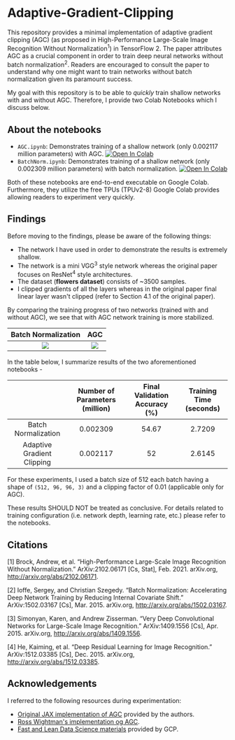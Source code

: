 # Adaptive-Gradient-Clipping
This repository provides a minimal implementation of adaptive gradient clipping (AGC) (as proposed in High-Performance Large-Scale Image Recognition Without Normalization<sup>1</sup>) in TensorFlow 2. The paper attributes AGC as a crucial component in order to train deep neural networks without batch normalization<sup>2</sup>. Readers are encouraged to consult the paper to understand why one might want to train networks without batch normalization given its paramount success. 

My goal with this repository is to be able to _quickly_ train shallow networks with and without AGC. Therefore, I provide two Colab Notebooks which I discuss below. 

## About the notebooks

* `AGC.ipynb`: Demonstrates training of a shallow network (only 0.002117 million parameters) with AGC. [![Open In Colab](https://colab.research.google.com/assets/colab-badge.svg)](https://colab.research.google.com/github/sayakpaul/Adaptive-Gradient-Clipping/blob/main/AGC.ipynb)
* `BatchNorm.ipynb`: Demonstrates training of a shallow network (only 0.002309 million parameters) with batch normalization. [![Open In Colab](https://colab.research.google.com/assets/colab-badge.svg)](https://colab.research.google.com/github/sayakpaul/Adaptive-Gradient-Clipping/blob/main/BatchNorm.ipynb)

Both of these notebooks are end-to-end executable on Google Colab. Furthermore, they utilize the free TPUs (TPUv2-8) Google Colab provides allowing readers to experiment very quickly. 

## Findings

Before moving to the findings, please be aware of the following things:
* The network I have used in order to demonstrate the results is extremely shallow.
* The network is a mini VGG<sup>3</sup> style network whereas the original paper focuses on ResNet<sup>4</sup> style architectures. 
* The dataset (**flowers dataset**) consists of ~3500 samples.
* I clipped gradients of all the layers whereas in the original paper final linear layer wasn't clipped (refer to Section 4.1 of the original paper).

By comparing the training progress of two networks (trained with and without AGC), we see that with AGC network training is more stabilized.

Batch Normalization            |  AGC
:-------------------------:|:-------------------------:
![](https://i.ibb.co/4KXkMDH/image.png)  |  ![](https://i.ibb.co/74Xdsbj/image.png)

In the table below, I summarize results of the two aforementioned notebooks - 

|                            | Number of Parameters (million) | Final Validation Accuracy (%) | Training Time (seconds) |
|:--------------------------:|:------------------------------:|:-----------------------------:|:-----------------------:|
|     Batch Normalization    |            0.002309            |             54.67             |          2.7209         |
| Adaptive Gradient Clipping |            0.002117            |               52              |          2.6145         |

For these experiments, I used a batch size of 512 each batch having a shape of `(512, 96, 96, 3)` and a clipping factor of 0.01 (applicable only for AGC).

These results SHOULD NOT be treated as conclusive. For details related to training configuration (i.e. network depth, learning rate, etc.) please refer to the notebooks. 

## Citations

[1] Brock, Andrew, et al. “High-Performance Large-Scale Image Recognition Without Normalization.” ArXiv:2102.06171 [Cs, Stat], Feb. 2021. arXiv.org, http://arxiv.org/abs/2102.06171.

[2] Ioffe, Sergey, and Christian Szegedy. “Batch Normalization: Accelerating Deep Network Training by Reducing Internal Covariate Shift.” ArXiv:1502.03167 [Cs], Mar. 2015. arXiv.org, http://arxiv.org/abs/1502.03167.

[3] Simonyan, Karen, and Andrew Zisserman. “Very Deep Convolutional Networks for Large-Scale Image Recognition.” ArXiv:1409.1556 [Cs], Apr. 2015. arXiv.org, http://arxiv.org/abs/1409.1556.

[4] He, Kaiming, et al. “Deep Residual Learning for Image Recognition.” ArXiv:1512.03385 [Cs], Dec. 2015. arXiv.org, http://arxiv.org/abs/1512.03385.

## Acknowledgements

I referred to the following resources during experimentation:
* [Original JAX implementation of AGC](https://github.com/deepmind/deepmind-research/blob/master/nfnets/agc_optax.py) provided by the authors. 
* [Ross Wightman's implementation og AGC](https://github.com/rwightman/pytorch-image-models/blob/master/timm/utils/agc.py).
* [Fast and Lean Data Science materials](https://github.com/GoogleCloudPlatform/training-data-analyst/tree/master/courses/fast-and-lean-data-science) provided by GCP. 
